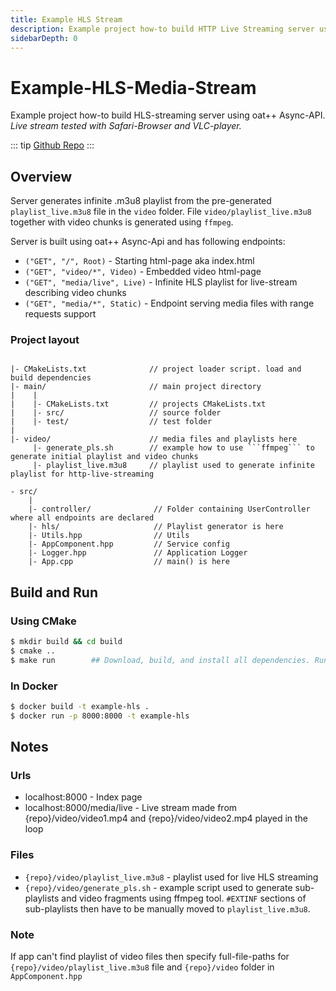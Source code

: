 ```yaml
---
title: Example HLS Stream
description: Example project how-to build HTTP Live Streaming server using oat++ Async-API.
sidebarDepth: 0
---
```


# Example-HLS-Media-Stream <seo/>

Example project how-to build HLS-streaming server using oat++ Async-API.
*Live stream tested with Safari-Browser and VLC-player.*

::: tip
[Github Repo](https://github.com/oatpp/example-hls-media-stream)
:::

## Overview

Server generates infinite .m3u8 playlist from the pre-generated
```playlist_live.m3u8``` file in the ```video``` folder.
File ```video/playlist_live.m3u8``` together with video chunks is generated using ```ffmpeg```.

Server is built using oat++ Async-Api and has following endpoints:

- ```("GET", "/", Root)``` - Starting html-page aka index.html
- ```("GET", "video/*", Video)``` - Embedded video html-page
- ```("GET", "media/live", Live)``` - Infinite HLS playlist for live-stream describing video chunks
- ```("GET", "media/*", Static)``` - Endpoint serving media files with range requests support

### Project layout

```

|- CMakeLists.txt              // project loader script. load and build dependencies
|- main/                       // main project directory
|    |
|    |- CMakeLists.txt         // projects CMakeLists.txt
|    |- src/                   // source folder
|    |- test/                  // test folder
|
|- video/                      // media files and playlists here
     |- generate_pls.sh        // example how to use ```ffmpeg``` to generate initial playlist and video chunks
     |- playlist_live.m3u8     // playlist used to generate infinite playlist for http-live-streaming

```
```
- src/
    |
    |- controller/              // Folder containing UserController where all endpoints are declared
    |- hls/                     // Playlist generator is here
    |- Utils.hpp                // Utils
    |- AppComponent.hpp         // Service config
    |- Logger.hpp               // Application Logger
    |- App.cpp                  // main() is here

```


## Build and Run

### Using CMake

```bash
$ mkdir build && cd build
$ cmake ..
$ make run        ## Download, build, and install all dependencies. Run project

```

### In Docker

```bash
$ docker build -t example-hls .
$ docker run -p 8000:8000 -t example-hls
```


## Notes

### Urls
- localhost:8000 - Index page
- localhost:8000/media/live - Live stream made from {repo}/video/video1.mp4 and {repo}/video/video2.mp4 played in the loop

### Files
- `{repo}/video/playlist_live.m3u8` - playlist used for live HLS streaming
- `{repo}/video/generate_pls.sh` - example script used to generate sub-playlists and video fragments using ffmpeg tool. `#EXTINF` sections of sub-playlists then have to be manually moved to `playlist_live.m3u8`.

### Note
If app can't find playlist of video files then specify full-file-paths for `{repo}/video/playlist_live.m3u8` file and `{repo}/video` folder in `AppComponent.hpp`

